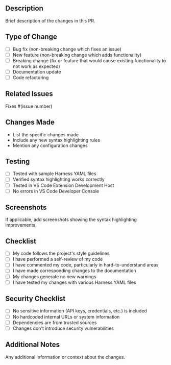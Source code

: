 ## Description
Brief description of the changes in this PR.

## Type of Change
- [ ] Bug fix (non-breaking change which fixes an issue)
- [ ] New feature (non-breaking change which adds functionality)
- [ ] Breaking change (fix or feature that would cause existing functionality to not work as expected)
- [ ] Documentation update
- [ ] Code refactoring

## Related Issues
Fixes #(issue number)

## Changes Made
- List the specific changes made
- Include any new syntax highlighting rules
- Mention any configuration changes

## Testing
- [ ] Tested with sample Harness YAML files
- [ ] Verified syntax highlighting works correctly
- [ ] Tested in VS Code Extension Development Host
- [ ] No errors in VS Code Developer Console

## Screenshots
If applicable, add screenshots showing the syntax highlighting improvements.

## Checklist
- [ ] My code follows the project's style guidelines
- [ ] I have performed a self-review of my code
- [ ] I have commented my code, particularly in hard-to-understand areas
- [ ] I have made corresponding changes to the documentation
- [ ] My changes generate no new warnings
- [ ] I have tested my changes with various Harness YAML files

## Security Checklist
- [ ] No sensitive information (API keys, credentials, etc.) is included
- [ ] No hardcoded internal URLs or system information
- [ ] Dependencies are from trusted sources
- [ ] Changes don't introduce security vulnerabilities

## Additional Notes
Any additional information or context about the changes.
